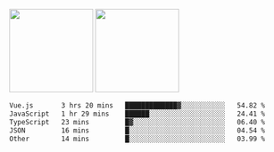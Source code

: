 <img src="https://github-readme-stats.vercel.app/api?username=Dream4ever&count_private=true&show_icons=true&theme=tokyonight" height="150" /> <img src="https://github-readme-stats.vercel.app/api/top-langs/?username=Dream4ever&count_private=true&show_icons=true&theme=tokyonight&langs_count=5&layout=compact" height="150" />

<!--START_SECTION:waka-->

```txt
Vue.js       3 hrs 20 mins   █████████████▓░░░░░░░░░░░   54.82 %
JavaScript   1 hr 29 mins    ██████░░░░░░░░░░░░░░░░░░░   24.41 %
TypeScript   23 mins         █▓░░░░░░░░░░░░░░░░░░░░░░░   06.40 %
JSON         16 mins         █░░░░░░░░░░░░░░░░░░░░░░░░   04.54 %
Other        14 mins         █░░░░░░░░░░░░░░░░░░░░░░░░   03.99 %
```

<!--END_SECTION:waka-->

